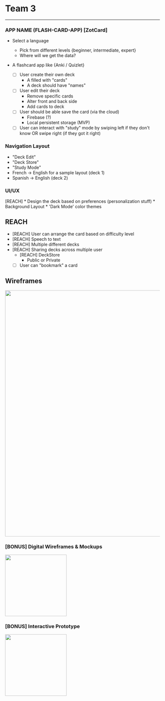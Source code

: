# Team 3 

---

### APP NAME (FLASH-CARD-APP) [ZotCard]

* Select a language
    * Pick from different levels {beginner, intermediate, expert}
    * Where will we get the data? 

* A flashcard app like {Anki / Quizlet}
    * [ ] User create their own deck
        * A filled with "cards"
        * A deck should have "names" 
    * [ ] User edit their deck
        * Remove specific cards
        * Alter front and back side
        * Add cards to deck 
    * [ ] User should be able save the card (via the cloud)
        * Firebase (?)
        * Local persistent storage (MVP)
    * [ ] User can interact with "study" mode by swiping left if they don't know OR swipe right (if they got it right)

### Navigation Layout
* "Deck Edit"
* "Deck Store"
* "Study Mode"
* French -> English for a sample layout (deck 1)
* Spanish -> English (deck 2)

### UI/UX
[REACH] * Design the deck based on preferences (personalization stuff)
    * Background Layout
    * 'Dark Mode' color themes
    

## REACH
* [REACH] User can arrange the card based on difficulty level
* [REACH] Speech to text
* [REACH] Multiple different decks
* [REACH] Sharing decks across multiple user
    * [REACH] DeckStore 
        * Public or Private
    * [ ] User can "bookmark" a card 

## Wireframes
<img src="https://i.imgur.com/9CrjH1K.jpg" width=800><br>

### [BONUS] Digital Wireframes & Mockups
<img src="https://i.imgur.com/lYHn37F.jpg" height=200>

### [BONUS] Interactive Prototype
<img src="https://i.imgur.com/AiKfE5g.gif" width=200>
